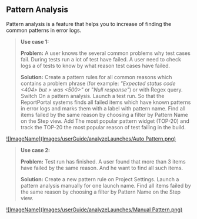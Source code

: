 ## Pattern Analysis
Pattern analysis is a feature that helps you to increase of finding the common patterns in error logs.

> **Use case 1:**
> 
> **Problem:** A user knows the several common problems why test cases fail. During tests run a lot of test have failed. A user need to check logs a of tests to know by what reason test cases have failed.
>
>**Solution:** Create a pattern rules for all common reasons which contains a problem phrase (for example: *"Expected status code <404> but > was <500>"* or "*Null response"*) or with Regex query. Switch On a pattern analysis.
> Launch a test run. 
> So that the ReportPortal systems finds all failed items which have known patterns in error logs and marks them with a label with pattern name.
> Find all items failed by the same reason by choosing a filter by Pattern Name on the Step view.
> Add The most popular pattern widget (TOP-20) and track the TOP-20 the most popular reason of test failing in the build.

[ ![ImageName](Images/userGuide/analyzeLaunches/Auto Pattern.png) ](https://youtu.be/XgJr5Nm7OrI)


> **Use case 2:**
> 
> **Problem:** Test run has finished. A user found that more than 3 items have failed by the same reason. And he want to find all such items.
>
>**Solution:** Create a new pattern rule on Project Settings. Launch a pattern analysis manually for one launch name.
> Find all items failed by the same reason by choosing a filter by Pattern Name on the Step view.

[ ![ImageName](Images/userGuide/analyzeLaunches/Manual Pattern.png) ](https://youtu.be/5YaN85x6_hc)



